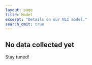 ```yaml
---
layout: page
title: Model
excerpt: "Details on our NLI model."
search_omit: true
---
```


## No data collected yet

Stay tuned!
